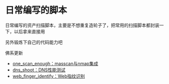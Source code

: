 # 日常编写的脚本
日常编写的资产扫描脚本，主要是不想重复造轮子了，把常用的扫描脚本都封装一下，以后拿来直接用

另外锻炼下自己的代码能力吧

佛系更新

* [one_scan_enough：masscan与nmap集成](./masscan_nmap/)
* [dns_shoot：DNS性能测试](./dns_shoot/)
* [web_finger_identify：Web指纹识别](./finger_identify/)